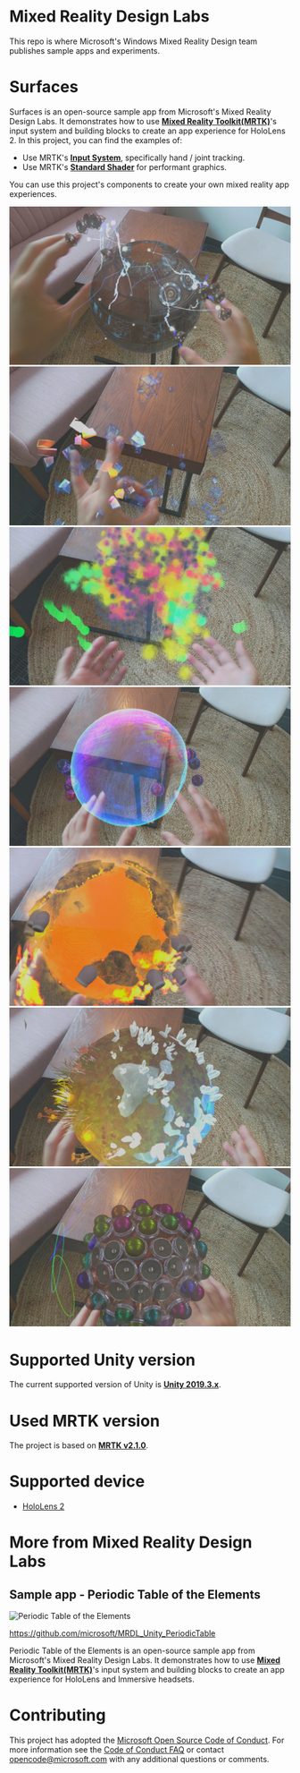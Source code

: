 # Mixed Reality Design Labs
This repo is where Microsoft's Windows Mixed Reality Design team publishes sample apps and experiments.

# Surfaces
Surfaces is an open-source sample app from Microsoft's Mixed Reality Design Labs. It demonstrates how to use **[Mixed Reality Toolkit(MRTK)](https://github.com/Microsoft/MixedRealityToolkit-Unity)**'s input system and building blocks to create an app experience for HoloLens 2. In this project, you can find the examples of:
- Use MRTK's **[Input System](https://microsoft.github.io/MixedRealityToolkit-Unity/Documentation/Input/Overview.html)**, specifically hand / joint tracking.
- Use MRTK's **[Standard Shader](https://microsoft.github.io/MixedRealityToolkit-Unity/Documentation/README_MRTKStandardShader.html)** for performant graphics.

You can use this project's components to create your own mixed reality app experiences. 

<img src="External/ReadMeImages/MRDL_Surfaces_1.jpg" alt="Surfaces">
<img src="External/ReadMeImages/MRDL_Surfaces_2.jpg" alt="Surfaces">
<img src="External/ReadMeImages/MRDL_Surfaces_3.jpg" alt="Surfaces">
<img src="External/ReadMeImages/MRDL_Surfaces_4.jpg" alt="Surfaces">
<img src="External/ReadMeImages/MRDL_Surfaces_5.jpg" alt="Surfaces">
<img src="External/ReadMeImages/MRDL_Surfaces_6.jpg" alt="Surfaces">
<img src="External/ReadMeImages/MRDL_Surfaces_7.jpg" alt="Surfaces">


# Supported Unity version
The current supported version of Unity is [**Unity 2019.3.x**](https://unity3d.com/unity/qa/lts-releases?version=2019.2). 

# Used MRTK version
The project is based on [**MRTK v2.1.0**](https://github.com/microsoft/MixedRealityToolkit-Unity/releases/tag/v2.1.0). 

# Supported device
- [HoloLens 2](https://www.hololens.com)


# More from Mixed Reality Design Labs #
## Sample app - Periodic Table of the Elements ##
<img src="https://github.com/Microsoft/MRDesignLabs_Unity_PeriodicTable/blob/master/External/ReadMeImages/PeriodicTable_Hero.jpg" alt="Periodic Table of the Elements">

https://github.com/microsoft/MRDL_Unity_PeriodicTable

Periodic Table of the Elements is an open-source sample app from Microsoft's Mixed Reality Design Labs. It demonstrates how to use **[Mixed Reality Toolkit(MRTK)](https://github.com/Microsoft/MixedRealityToolkit-Unity)**'s input system and building blocks to create an app experience for HoloLens and Immersive headsets.


# Contributing

This project has adopted the [Microsoft Open Source Code of Conduct](https://opensource.microsoft.com/codeofconduct/). For more information see the [Code of Conduct FAQ](https://opensource.microsoft.com/codeofconduct/faq/) or contact [opencode@microsoft.com](mailto:opencode@microsoft.com) with any additional questions or comments.
